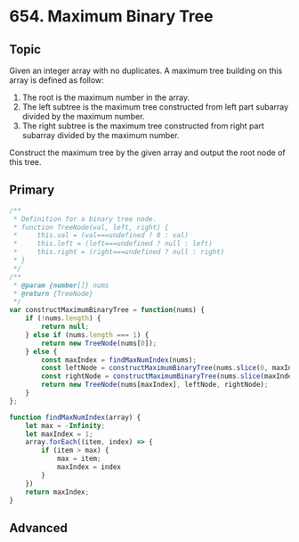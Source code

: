# 654. Maximum Binary Tree

## Topic

Given an integer array with no duplicates. A maximum tree building on this array is defined as follow:

1. The root is the maximum number in the array.
2. The left subtree is the maximum tree constructed from left part subarray divided by the maximum number.
3. The right subtree is the maximum tree constructed from right part subarray divided by the maximum number.

Construct the maximum tree by the given array and output the root node of this tree.

## Primary

```js
/**
 * Definition for a binary tree node.
 * function TreeNode(val, left, right) {
 *     this.val = (val===undefined ? 0 : val)
 *     this.left = (left===undefined ? null : left)
 *     this.right = (right===undefined ? null : right)
 * }
 */
/**
 * @param {number[]} nums
 * @return {TreeNode}
 */
var constructMaximumBinaryTree = function(nums) {
    if (!nums.length) {
        return null;
    } else if (nums.length === 1) {
        return new TreeNode(nums[0]);
    } else {
        const maxIndex = findMaxNumIndex(nums);
        const leftNode = constructMaximumBinaryTree(nums.slice(0, maxIndex));
        const rightNode = constructMaximumBinaryTree(nums.slice(maxIndex+1, nums.length));
        return new TreeNode(nums[maxIndex], leftNode, rightNode);
    }
};

function findMaxNumIndex(array) {
    let max = -Infinity;
    let maxIndex = 1;
    array.forEach((item, index) => {
        if (item > max) {
            max = item;
            maxIndex = index
        }
    })
    return maxIndex;
}
```

## Advanced